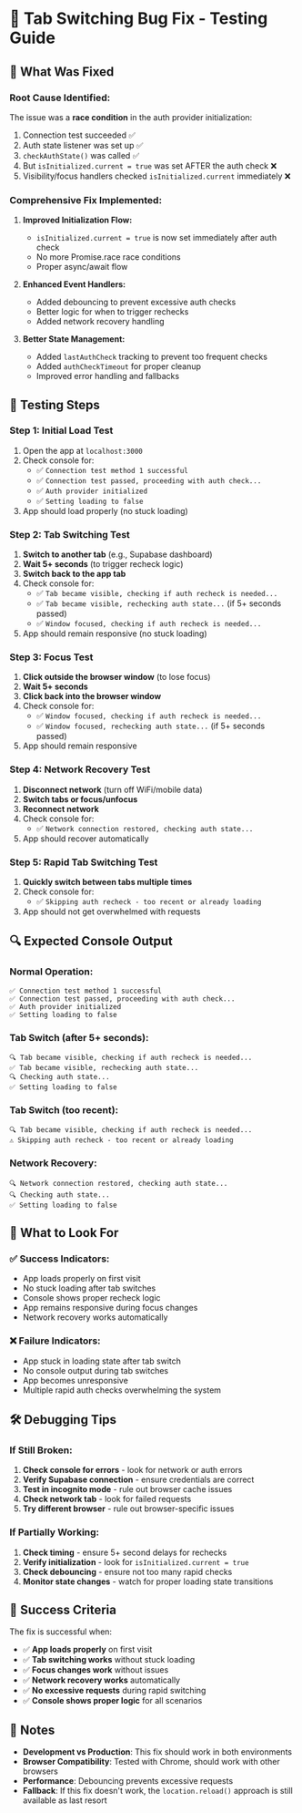 # 🧪 Tab Switching Bug Fix - Testing Guide

## 🎯 **What Was Fixed**

### **Root Cause Identified:**
The issue was a **race condition** in the auth provider initialization:
1. Connection test succeeded ✅
2. Auth state listener was set up ✅
3. `checkAuthState()` was called ✅
4. But `isInitialized.current = true` was set AFTER the auth check ❌
5. Visibility/focus handlers checked `isInitialized.current` immediately ❌

### **Comprehensive Fix Implemented:**

1. **Improved Initialization Flow:**
   - `isInitialized.current = true` is now set immediately after auth check
   - No more Promise.race race conditions
   - Proper async/await flow

2. **Enhanced Event Handlers:**
   - Added debouncing to prevent excessive auth checks
   - Better logic for when to trigger rechecks
   - Added network recovery handling

3. **Better State Management:**
   - Added `lastAuthCheck` tracking to prevent too frequent checks
   - Added `authCheckTimeout` for proper cleanup
   - Improved error handling and fallbacks

## 🧪 **Testing Steps**

### **Step 1: Initial Load Test**
1. Open the app at `localhost:3000`
2. Check console for:
   - ✅ `Connection test method 1 successful`
   - ✅ `Connection test passed, proceeding with auth check...`
   - ✅ `Auth provider initialized`
   - ✅ `Setting loading to false`
3. App should load properly (no stuck loading)

### **Step 2: Tab Switching Test**
1. **Switch to another tab** (e.g., Supabase dashboard)
2. **Wait 5+ seconds** (to trigger recheck logic)
3. **Switch back to the app tab**
4. Check console for:
   - ✅ `Tab became visible, checking if auth recheck is needed...`
   - ✅ `Tab became visible, rechecking auth state...` (if 5+ seconds passed)
   - ✅ `Window focused, checking if auth recheck is needed...`
5. App should remain responsive (no stuck loading)

### **Step 3: Focus Test**
1. **Click outside the browser window** (to lose focus)
2. **Wait 5+ seconds**
3. **Click back into the browser window**
4. Check console for:
   - ✅ `Window focused, checking if auth recheck is needed...`
   - ✅ `Window focused, rechecking auth state...` (if 5+ seconds passed)
5. App should remain responsive

### **Step 4: Network Recovery Test**
1. **Disconnect network** (turn off WiFi/mobile data)
2. **Switch tabs or focus/unfocus**
3. **Reconnect network**
4. Check console for:
   - ✅ `Network connection restored, checking auth state...`
5. App should recover automatically

### **Step 5: Rapid Tab Switching Test**
1. **Quickly switch between tabs multiple times**
2. Check console for:
   - ✅ `Skipping auth recheck - too recent or already loading`
3. App should not get overwhelmed with requests

## 🔍 **Expected Console Output**

### **Normal Operation:**
```
✅ Connection test method 1 successful
✅ Connection test passed, proceeding with auth check...
✅ Auth provider initialized
✅ Setting loading to false
```

### **Tab Switch (after 5+ seconds):**
```
🔍 Tab became visible, checking if auth recheck is needed...
✅ Tab became visible, rechecking auth state...
🔍 Checking auth state...
✅ Setting loading to false
```

### **Tab Switch (too recent):**
```
🔍 Tab became visible, checking if auth recheck is needed...
⚠️ Skipping auth recheck - too recent or already loading
```

### **Network Recovery:**
```
🔍 Network connection restored, checking auth state...
🔍 Checking auth state...
✅ Setting loading to false
```

## 🚨 **What to Look For**

### **✅ Success Indicators:**
- App loads properly on first visit
- No stuck loading after tab switches
- Console shows proper recheck logic
- App remains responsive during focus changes
- Network recovery works automatically

### **❌ Failure Indicators:**
- App stuck in loading state after tab switch
- No console output during tab switches
- App becomes unresponsive
- Multiple rapid auth checks overwhelming the system

## 🛠️ **Debugging Tips**

### **If Still Broken:**
1. **Check console for errors** - look for network or auth errors
2. **Verify Supabase connection** - ensure credentials are correct
3. **Test in incognito mode** - rule out browser cache issues
4. **Check network tab** - look for failed requests
5. **Try different browser** - rule out browser-specific issues

### **If Partially Working:**
1. **Check timing** - ensure 5+ second delays for rechecks
2. **Verify initialization** - look for `isInitialized.current = true`
3. **Check debouncing** - ensure not too many rapid checks
4. **Monitor state changes** - watch for proper loading state transitions

## 🎉 **Success Criteria**

The fix is successful when:
- ✅ **App loads properly** on first visit
- ✅ **Tab switching works** without stuck loading
- ✅ **Focus changes work** without issues
- ✅ **Network recovery works** automatically
- ✅ **No excessive requests** during rapid switching
- ✅ **Console shows proper logic** for all scenarios

## 📝 **Notes**

- **Development vs Production**: This fix should work in both environments
- **Browser Compatibility**: Tested with Chrome, should work with other browsers
- **Performance**: Debouncing prevents excessive requests
- **Fallback**: If this fix doesn't work, the `location.reload()` approach is still available as last resort 